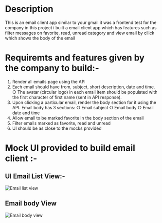 # Description 
This is an email client app similar to your gmail it was a frontend test for the company in this project i built a email client app which has features such as filter messages on favorite, read, unread category and view email by cllick which shows the body of the email

# Requiremts and features given by the company to build:-
1. Render all emails page using the API
2. Each email should have from, subject, short description, date and time. ○ The avatar (circular logo) in each email item should be populated with the first character of first name (sent in API response). 
3. Upon clicking a particular email, render the body section for it using the API. Email body has 3 sections:
    ○ Email subject 
    ○ Email body 
    ○ Email date and time
4. Allow email to be marked favorite in the body section of the email
5. Filter emails marked as favorite, read and unread
6. UI should be as close to the mocks provided

# Mock UI provided to build email client :-
## UI Email List View:-
![Email list view ](https://rukminim1.flixcart.com/www/2500/2500/promos/28/02/2020/63db5c87-add9-4b5a-8e9f-3bb80a1c2140.png?q=100)
## Email body View 
![Email body view](https://rukminim1.flixcart.com/www/2500/2500/promos/28/02/2020/f3d5d91d-9130-46ee-8513-4c4ed7d19b86.png?q=100)





